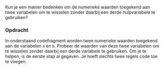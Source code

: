 Kun je een manier bedenken om de numerieke waarden toegekend aan twee variabelen om te wisselen zonder daarbij een derde hulpvariabele te gebruiken? 

### Opdracht

In onderstaand codefragment worden twee numerieke waarden toegekend aan de variabelen `a` en `b`. Probeer de waarden van deze twee variabelen om te wisselen zonder daarbij een derde variabele te gebruiken. Om je te helpen, is de eerste stap al gegeven. Je hoeft slechts twee regels code toe te voegen.
